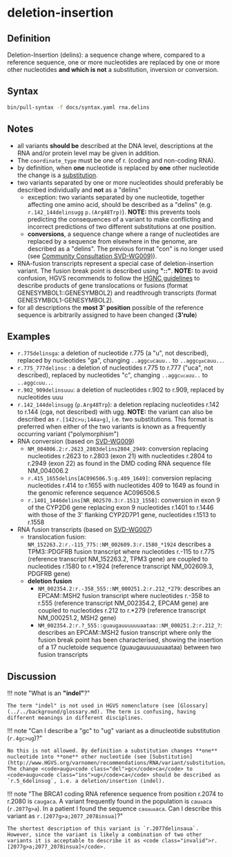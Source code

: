 # deletion-insertion

## Definition

Deletion-Insertion (delins): a sequence change where, compared to a reference sequence, one or more nucleotides are replaced by one or more other nucleotides **and which is not** a substitution, inversion or conversion.

## Syntax

```sh exec="true"
bin/pull-syntax -f docs/syntax.yaml rna.delins
```

## Notes

- all variants **should be** described at the DNA level, descriptions at the RNA and/or protein level may be given in addition.
- The `coordinate_type` must be one of r. (coding and non-coding RNA).
- by definition, when **one** nucleotide is replaced by **one** other nucleotide the change is a [substitution](substitution.md).
- two variants separated by one or more nucleotides should preferably be described individually and **not** as a "delins"
  - exception: two variants separated by one nucleotide, together affecting one amino acid, should be described as a "delins" (e.g. `r.142_144delinsugg` `p.(Arg48Trp)`). **NOTE:** this prevents tools predicting the consequences of a variant to make conflicting and incorrect predictions of two different substitutions at one position.
  - **conversions**, a sequence change where a range of nucleotides are replaced by a sequence from elsewhere in the genome, are described as a "delins". The previous format "con" is no longer used (see [Community Consultation SVD-WG009)](../../consultation/SVD-WG009.md)).
- RNA-fusion transcripts represent a special case of deletion-insertion variant. The fusion break point is described using **"::"**. **NOTE:** to avoid confusion, HGVS recommends to follow the [HGNC guidelines](https://www.genenames.org/about/guidelines/) to describe products of gene translocations or fusions (format GENESYMBOL1::GENESYMBOL2) and readthrough transcripts (format GENESYMBOL1-GENESYMBOL2).
- for all descriptions the **most 3' position** possible of the reference sequence is arbitrarily assigned to have been changed (**3'rule**)

## Examples

- `r.775delinsga`: a deletion of nucleotide r.775 (a "u", not described), replaced by nucleotides "ga", changing <code>..aggc<code class="del">u</code>cauu..</code> to <code>..aggc<code class="ins">ga</code>cauu..</code>.
- `r.775_777delinsc` : a deletion of nucleotides r.775 to r.777 ("uca", not described), replaced by nucleotides "c", changing <code>..aggc<code class="del">uca</code>uu..</code> to <code>..aggc<code class="ins">c</code>uu..</code>.
- `r.902_909delinsuuu`: a deletion of nucleotides r.902 to r.909, replaced by nucleotides uuu
- `r.142_144delinsugg` (`p.Arg48Trp`): a deletion replacing nucleotides r.142 to r.144 (cga, not described) with ugg. **NOTE:** the variant can also be described as `r.[142c>u;144a>g]`, i.e. two substitutions. This format is preferred when either of the two variants is known as a frequently occurring variant ("polymorphism")
- RNA conversion (based on [SVD-WG009](../../consultation/SVD-WG009.md))
  - `NM_004006.2:r.2623_2803delins2804_2949`: conversion replacing nucleotides r.2623 to r.2803 (exon 21) with nucleotides r.2804 to r.2949 (exon 22) as found in the DMD coding RNA sequence file NM_004006.2
  - `r.415_1655delins[AC096506.5:g.409_1649]`: conversion replacing nucleotides r.414 to r.1655 with nucleotides 409 to 1649 as found in the genomic reference sequence AC096506.5
  - `r.1401_1446delins[NR_002570.3:r.1513_1558]`: conversion in exon 9 of the CYP2D6 gene replacing exon 9 nucleotides r.1401 to r.1446 with those of the 3' flanking CYP2D7P1 gene, nucleotides r.1513 to r.1558
- RNA fusion transcripts (based on [SVD-WG007](../../consultation/SVD-WG007.md))
  - translocation fusion: `NM_152263.2:r.-115_775::NM_002609.3:r.1580_*1924` describes a TPM3::PDGFRB fusion transcript where nucleotides r.-115 to r.775 (reference transcript NM_152263.2, TPM3 gene) are coupled to nucleotides r.1580 to r.\*1924 (reference transcript NM_002609.3, PDGFRB gene)
  - **deletion fusion**
    - `NM_002354.2:r.-358_555::NM_000251.2:r.212_*279`: describes an EPCAM::MSH2 fusion transcript where nucleotides r.-358 to r.555 (reference transcript NM_002354.2, EPCAM gene) are coupled to nucleotides r.212 to r.\*279 (reference transcript NM_000251.2, MSH2 gene)
    - `NM_002354.2:r.?_555::guaugauuuuuuaataa::NM_000251.2:r.212_?`: describes an EPCAM::MSH2 fusion transcript where only the fusion break point has been characterised, showing the insertion of a 17 nucletoide sequence (guaugauuuuuuaataa) between two fusion transcripts

## Discussion

!!! note "What is an **"indel"**?"

    The term "indel" is not used in HGVS nomenclature (see [Glossary](../../background/glossary.md). The term is confusing, having different meanings in different disciplines.

!!! note "Can I describe a "gc" to "ug" variant as a dinucleotide substitution (<code class="invalid">r.4gc>ug</code>)?"

    No this is not allowed. By definition a substitution changes **one** nucleotide into **one** other nucleotide (see [Substitution](http://www.HGVS.org/varnomen/recommendations/RNA/variant/substitution/)). The change <code>augu<code class="del">gc</code>ca</code> to <code>augu<code class="ins">ug</code>ca</code> should be described as `r.5_6delinsug`, i.e. a deletion/insertion (indel).

!!! note "The BRCA1 coding RNA reference sequence from position r.2074 to r.2080 is `caugaca`. A variant frequently found in the population is <code>cau<code class="sub">a</code>aca</code> (`r.2077g>a`). In a patient I found the sequence <code>cau<code class="sub">a</code><code class="ins">ua</code>aca</code>. Can I describe this variant as <code class="invalid">r.[2077g>a;2077_2078insua]</code>?"

    The shortest description of this variant is `r.2077delinsaua`. However, since the variant is likely a combination of two other variants it is acceptable to describe it as <code class="invalid">r.[2077g>a;2077_2078insua]</code>.
